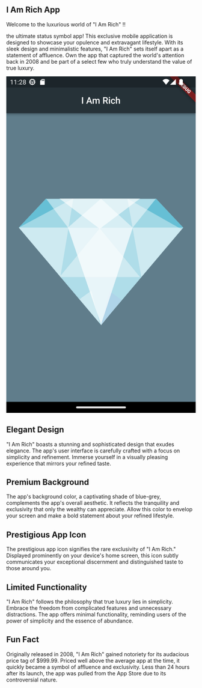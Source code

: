 ## I Am Rich App
Welcome to the luxurious world of "I Am Rich" !!

the ultimate status symbol app! This exclusive mobile application is designed to showcase your opulence and extravagant lifestyle. With its sleek design and minimalistic features, "I Am Rich" sets itself apart as a statement of affluence. Own the app that captured the world's attention back in 2008 and be part of a select few who truly understand the value of true luxury.

![app](theapp.png)

## Elegant Design

"I Am Rich" boasts a stunning and sophisticated design that exudes elegance. The app's user interface is carefully crafted with a focus on simplicity and refinement. Immerse yourself in a visually pleasing experience that mirrors your refined taste.

## Premium Background
The app's background color, a captivating shade of blue-grey, complements the app's overall aesthetic. It reflects the tranquility and exclusivity that only the wealthy can appreciate. Allow this color to envelop your screen and make a bold statement about your refined lifestyle.

## Prestigious App Icon
The prestigious app icon signifies the rare exclusivity of "I Am Rich." Displayed prominently on your device's home screen, this icon subtly communicates your exceptional discernment and distinguished taste to those around you.

## Limited Functionality
"I Am Rich" follows the philosophy that true luxury lies in simplicity. Embrace the freedom from complicated features and unnecessary distractions. The app offers minimal functionality, reminding users of the power of simplicity and the essence of abundance.

## Fun Fact
Originally released in 2008, "I Am Rich" gained notoriety for its audacious price tag of $999.99. Priced well above the average app at the time, it quickly became a symbol of affluence and exclusivity. Less than 24 hours after its launch, the app was pulled from the App Store due to its controversial nature.
